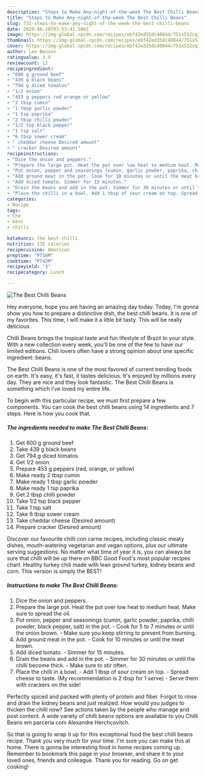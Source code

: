 ```yaml
---
description: "Steps to Make Any-night-of-the-week The Best Chilli Beans"
title: "Steps to Make Any-night-of-the-week The Best Chilli Beans"
slug: 731-steps-to-make-any-night-of-the-week-the-best-chilli-beans
date: 2020-06-20T07:53:41.586Z
image: https://img-global.cpcdn.com/recipes/ebf42ed35dc40844/751x532cq70/the-best-chilli-beans-recipe-main-photo.jpg
thumbnail: https://img-global.cpcdn.com/recipes/ebf42ed35dc40844/751x532cq70/the-best-chilli-beans-recipe-main-photo.jpg
cover: https://img-global.cpcdn.com/recipes/ebf42ed35dc40844/751x532cq70/the-best-chilli-beans-recipe-main-photo.jpg
author: Lee Benson
ratingvalue: 3.9
reviewcount: 12
recipeingredient:
- "600 g ground beef"
- "439 g black beans"
- "794 g diced tomatos"
- "1/2 onion"
- "453 g peppers red orange or yellow"
- "2 tbsp cumin"
- "1 tbsp garlic powder"
- "1 tsp paprika"
- "2 tbsp chilli powder"
- "1/2 tsp black pepper"
- "1 tsp salt"
- "6 tbsp sower cream"
- " cheddar cheese Desired amount"
- " cracker Desired amount"
recipeinstructions:
- "Dice the onion and peppers."
- "Prepare the large pot. Heat the pot over low heat to medium heat. Make sure to spread the oil."
- "Put onion, pepper and seasonings (cumin, garlic powder, paprika, chilli powder, black pepper, salt) in the pot. Cook for 5 to 7 minutes or until the onion brown. Make sure you keep stirring to prevent from burning."
- "Add ground meat in the pot. Cook for 10 minutes or until the meat brown."
- "Add diced tomato. Simmer for 15 minutes."
- "Drain the beans and add in the pot. Simmer for 30 minutes or until the chilli become thick. Make sure to stir often."
- "Place the chilli in a bowl. Add 1 tbsp of sour cream on top. Spread cheese to taste. (My recommendation is 2 tbsp for 1 serve) Serve them with crackers on the side!"
categories:
- Recipe
tags:
- the
- best
- chilli

katakunci: the best chilli 
nutrition: 135 calories
recipecuisine: American
preptime: "PT16M"
cooktime: "PT42M"
recipeyield: "3"
recipecategory: Lunch

---
```



![The Best Chilli Beans](https://img-global.cpcdn.com/recipes/ebf42ed35dc40844/751x532cq70/the-best-chilli-beans-recipe-main-photo.jpg)

Hey everyone, hope you are having an amazing day today. Today, I'm gonna show you how to prepare a distinctive dish, the best chilli beans. It is one of my favorites. This time, I will make it a little bit tasty. This will be really delicious.

Chilli Beans brings the tropical taste and fun lifestyle of Brazil to your style. With a new collection every week, you&#39;ll be one of the few to have our limited editions. Chili lovers often have a strong opinion about one specific ingredient: beans.

The Best Chilli Beans is one of the most favored of current trending foods on earth. It's easy, it's fast, it tastes delicious. It's enjoyed by millions every day. They are nice and they look fantastic. The Best Chilli Beans is something which I've loved my entire life.


To begin with this particular recipe, we must first prepare a few components. You can cook the best chilli beans using 14 ingredients and 7 steps. Here is how you cook that.

<!--inarticleads1-->

##### The ingredients needed to make The Best Chilli Beans:

1. Get 600 g ground beef
1. Take 439 g black beans
1. Get 794 g diced tomatos
1. Get 1/2 onion
1. Prepare 453 g peppers (red, orange, or yellow)
1. Make ready 2 tbsp cumin
1. Make ready 1 tbsp garlic powder
1. Make ready 1 tsp paprika
1. Get 2 tbsp chilli powder
1. Take 1/2 tsp black pepper
1. Take 1 tsp salt
1. Take 6 tbsp sower cream
1. Take  cheddar cheese (Desired amount)
1. Prepare  cracker (Desired amount)


Discover our favourite chilli con carne recipes, including classic meaty dishes, mouth-watering vegetarian and vegan options, plus our ultimate serving suggestions. No matter what time of year it is, you can always be sure that chilli will be up there on BBC Good Food&#39;s most popular recipes chart. Healthy turkey chili made with lean ground turkey, kidney beans and corn. This version is simply the BEST! 

<!--inarticleads2-->

##### Instructions to make The Best Chilli Beans:

1. Dice the onion and peppers.
1. Prepare the large pot. Heat the pot over low heat to medium heat. Make sure to spread the oil.
1. Put onion, pepper and seasonings (cumin, garlic powder, paprika, chilli powder, black pepper, salt) in the pot. - Cook for 5 to 7 minutes or until the onion brown. - Make sure you keep stirring to prevent from burning.
1. Add ground meat in the pot. - Cook for 10 minutes or until the meat brown.
1. Add diced tomato. - Simmer for 15 minutes.
1. Drain the beans and add in the pot. - Simmer for 30 minutes or until the chilli become thick. - Make sure to stir often.
1. Place the chilli in a bowl. - Add 1 tbsp of sour cream on top. - Spread cheese to taste. (My recommendation is 2 tbsp for 1 serve) - Serve them with crackers on the side!


Perfectly spiced and packed with plenty of protein and fiber. Forgot to rinse and drain the kidney beans and just realized. How would you judges to thicken the chilli now? See actions taken by the people who manage and post content. A wide variety of chilli beans options are available to you Chilli Beans em parceria com Alexandre Herchcovitch. 

So that is going to wrap it up for this exceptional food the best chilli beans recipe. Thank you very much for your time. I'm sure you can make this at home. There is gonna be interesting food in home recipes coming up. Remember to bookmark this page in your browser, and share it to your loved ones, friends and colleague. Thank you for reading. Go on get cooking!
